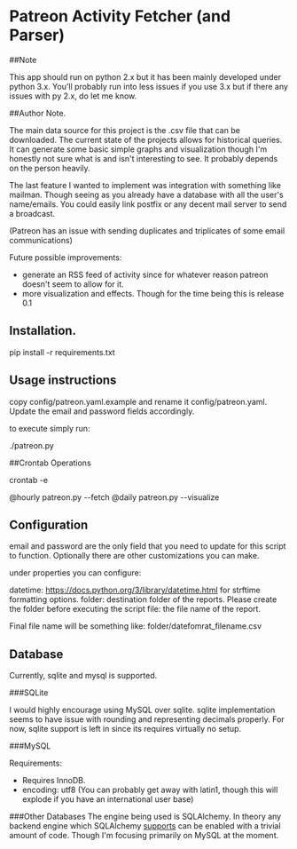 # Patreon Activity Fetcher (and Parser)

##Note

This app should run on python 2.x but it has been mainly developed under python 3.x. You'll probably run into less issues if you use 3.x but if there any issues with py 2.x, do let me know.

##Author Note.  

The main data source for this project is the .csv file that can be downloaded.  The current state of the projects allows for historical queries.  It can generate some basic simple graphs and 
visualization though I'm honestly not sure what is and isn't interesting to see.  It probably depends on the person heavily.  

The last feature I wanted to implement was integration with something like mailman.  Though seeing as you already have a database with all the user's name/emails.  You could easily 
link postfix or any decent mail server to send a broadcast. 

(Patreon has an issue with sending duplicates and triplicates of some email communications)

Future possible improvements:

 - generate an RSS feed of activity since for whatever reason patreon doesn't seem to allow for it. 
 - more visualization and effects.  Though for the time being this is release 0.1
 

## Installation.

pip install -r requirements.txt

## Usage instructions

copy config/patreon.yaml.example and rename it config/patreon.yaml.  Update the email and password 
fields accordingly.

to execute simply run:

./patreon.py

##Crontab Operations

crontab -e 

@hourly patreon.py --fetch 
@daily  patreon.py --visualize 

## Configuration

email and password are the only field that you need to update for this script to function. Optionally there are other customizations you can make.

under properties you can configure:

datetime:  https://docs.python.org/3/library/datetime.html for strftime formatting options.
folder:  destination folder of the reports.  Please create the folder before executing the script
file:  the file name of the report.  

Final file name will be something like:  folder/datefomrat_filename.csv

## Database

Currently, sqlite and mysql is supported.

###SQLite

I would highly encourage using MySQL over sqlite.  sqlite implementation seems to have issue with rounding and representing decimals properly.   For now, sqlite support is left in since its requires virtually no setup.

###MySQL

Requirements:

 - Requires InnoDB.  
 - encoding: utf8  (You can probably get away with latin1, though this will explode if you have an international user base) 


###Other Databases
The engine being used is SQLAlchemy.  In theory any backend engine which SQLAlchemy [supports](http://docs.sqlalchemy.org/en/latest/dialects/index.html) can be enabled with a trivial amount of code.  Though I'm focusing primarily on MySQL at the moment. 



